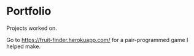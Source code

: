 # Portfolio
Projects worked on.

Go to https://fruit-finder.herokuapp.com/ for a pair-programmed game I helped make.
